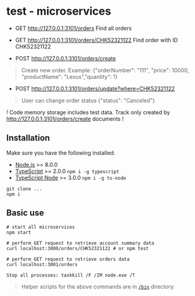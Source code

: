 # test - microservices

- GET http://127.0.0.1:3101/orders
Find all orders

- GET http://127.0.0.1:3101/orders/CHK52321122 Find order with ID CHK52321122

- POST http://127.0.0.1:3101/orders/create 
> Create new order. Example: {"orderNumber": "111", "price": 10000, "productName": "Lexus","quantity": 1}

- POST http://127.0.0.1:3101/orders/update?where=CHK52321122
> User can change order status {"status": "Canceled"}

! Code memory storage includes test data. Track only created by http://127.0.0.1:3101/orders/create documents !

## Installation

Make sure you have the following installed:

- [Node.js](https://nodejs.org/en/download/) >= 8.0.0
- [TypeScript](https://www.typescriptlang.org/index.html#download-links) >= 2.0.0 `npm i -g typescript`
- [TypeScript Node](https://github.com/TypeStrong/ts-node#installation) >= 3.0.0 `npm i -g ts-node`

```shell
git clone ...
npm i
```

## Basic use

```shell
# start all microservices
npm start

# perform GET request to retrieve account summary data
curl localhost:3000/orders/CHK52321122 # or npm test

# perform GET request to retrieve orders data
curl localhost:3001/orders

Stop all processes: taskkill /F /IM node.exe /T
```

> Helper scripts for the above commands are in [`/bin`](https://github.com/strongloop/loopback4-example-microservices/tree/master/bin)
directory.
